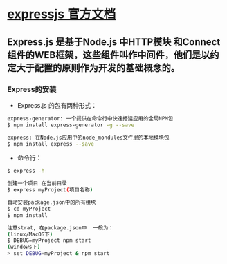 # [expressjs 官方文档](http://www.expressjs.com.cn)
## Express.js 是基于Node.js 中HTTP模块 和Connect 组件的WEB框架，这些组件叫作中间件，他们是以约定大于配置的原则作为开发的基础概念的。

### Express的安装
* Express.js 的包有两种形式：
```bash
express-generator: 一个提供在命令行中快速搭建应用的全局NPM包
$ npm install express-generator -g --save

express: 在Node.js应用中的node_mondules文件里的本地模块包
$ npm install express --save
```
* 命令行：
```bash
$ express -h

创建一个项目 在当前目录
$ express myProject(项目名称)

自动安装package.json中的所有模块
$ cd myProject
$ npm install

注意strat, 在package.json中  一般为：
(linux/MacOS下)
$ DEBUG=myProject npm start
(windows下)
> set DEBUG=myProject & npm start
```

